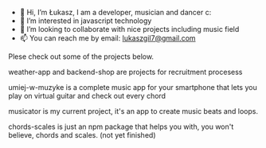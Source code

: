 - 👋 Hi, I’m Łukasz, I am a developer, musician and dancer c:
- 👀 I’m interested in javascript technology
- 💞️ I’m looking to collaborate with nice projects including music field
- 📫 You can reach me by email: lukaszgil7@gmail.com

Plese check out some of the projects below.

weather-app and backend-shop are projects for recruitment procesess

umiej-w-muzyke is a complete music app for your smartphone that lets you play on virtual guitar and check out every chord

musicator is my current project, it's an app to create music beats and loops.

chords-scales is just an npm package that helps you with, you won't believe, chords and scales. (not yet finished)

